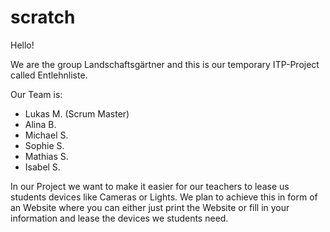 # scratch
Hello!

We are the group Landschaftsgärtner and this is our temporary ITP-Project called Entlehnliste.

Our Team is:
- Lukas M. (Scrum Master)
- Alina B.
- Michael S.
- Sophie S.
- Mathias S.
- Isabel S.

In our Project we want to make it easier for our teachers to lease us students devices like Cameras or Lights. We plan to achieve this in form of an Website where you can either just print the Website or fill in your information and lease the devices we students need.